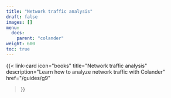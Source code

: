```yaml
---
title: "Network traffic analysis"
draft: false
images: []
menu:
  docs:
    parent: "colander"
weight: 600
toc: true
---
```


{{< link-card
  icon="books"
  title="Network traffic analysis"
  description="Learn how to analyze network traffic with Colander"
  href="/guides/g9"
>}}